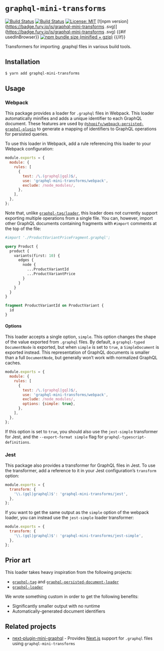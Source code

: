 # `graphql-mini-transforms`

[![Build Status](https://github.com/Shopify/quilt/workflows/Node-CI/badge.svg?branch=main)](https://github.com/Shopify/quilt/actions?query=workflow%3ANode-CI)
[![Build Status](https://github.com/Shopify/quilt/workflows/Ruby-CI/badge.svg?branch=main)](https://github.com/Shopify/quilt/actions?query=workflow%3ARuby-CI)
[![License: MIT](https://img.shields.io/badge/License-MIT-green.svg)](LICENSE.md) [![npm version](https://badge.fury.io/js/graphql-mini-transforms .svg)](https://badge.fury.io/js/graphql-mini-transforms .svg) {{#if usedInBrowser}} [![npm bundle size (minified + gzip)](https://img.shields.io/bundlephobia/minzip/graphql-mini-transforms.svg)](https://img.shields.io/bundlephobia/minzip/graphql-mini-transforms.svg) {{/if}}

Transformers for importing .graphql files in various build tools.

## Installation

```bash
$ yarn add graphql-mini-transforms
```

## Usage

### Webpack

This package provides a loader for `.graphql` files in Webpack. This loader automatically minifies and adds a unique identifier to each GraphQL document. These features are used by [`@shopify/webpack-persisted-graphql-plugin`](https://github.com/Shopify/sewing-kit/tree/main/packages/webpack-persisted-graphql-plugin) to generate a mapping of identifiers to GraphQL operations for persisted queries.

To use this loader in Webpack, add a rule referencing this loader to your Webpack configuration:

```js
module.exports = {
  module: {
    rules: [
      {
        test: /\.(graphql|gql)$/,
        use: 'graphql-mini-transforms/webpack',
        exclude: /node_modules/,
      },
    ],
  },
};
```

Note that, unlike [`graphql-tag/loader`](https://github.com/apollographql/graphql-tag#webpack-preprocessing-with-graphql-tagloader), this loader does not currently support exporting multiple operations from a single file. You can, however, import other GraphQL documents containing fragments with `#import` comments at the top of the file:

```graphql
#import './ProductVariantPriceFragment.graphql';

query Product {
  product {
    variants(first: 10) {
      edges {
        node {
          ...ProductVariantId
          ...ProductVariantPrice
        }
      }
    }
  }
}

fragment ProductVariantId on ProductVariant {
  id
}
```

#### Options

This loader accepts a single option, `simple`. This option changes the shape of the value exported from `.graphql` files. By default, a `graphql-typed` `DocumentNode` is exported, but when `simple` is set to `true`, a `SimpleDocument` is exported instead. This representation of GraphQL documents is smaller than a full `DocumentNode`, but generally won’t work with normalized GraphQL caches.

```js
module.exports = {
  module: {
    rules: [
      {
        test: /\.(graphql|gql)$/,
        use: 'graphql-mini-transforms/webpack',
        exclude: /node_modules/,
        options: {simple: true},
      },
    ],
  },
};
```

If this option is set to `true`, you should also use the `jest-simple` transformer for Jest, and the `--export-format simple` flag for `graphql-typescript-definitions`.

### Jest

This package also provides a transformer for GraphQL files in Jest. To use the transformer, add a reference to it in your Jest configuration’s `transform` option:

```js
module.exports = {
  transform: {
    '\\.(gql|graphql)$': 'graphql-mini-transforms/jest',
  },
};
```

If you want to get the same output as the `simple` option of the webpack loader, you can instead use the `jest-simple` loader transformer:

```js
module.exports = {
  transform: {
    '\\.(gql|graphql)$': 'graphql-mini-transforms/jest-simple',
  },
};
```

## Prior art

This loader takes heavy inspiration from the following projects:

- [`graphql-tag`](https://github.com/apollographql/graphql-tag) and [`graphql-persisted-document-loader`](https://github.com/leoasis/graphql-persisted-document-loader)
- [`graphql-loader`](https://github.com/samsarahq/graphql-loader)

We wrote something custom in order to get the following benefits:

- Significantly smaller output with no runtime
- Automatically-generated document identifiers

## Related projects

- [next-plugin-mini-graphql](https://www.npmjs.com/package/next-plugin-mini-graphql) - Provides [Next.js](https://nextjs.org/) support for `.graphql` files using `graphql-mini-transforms`
